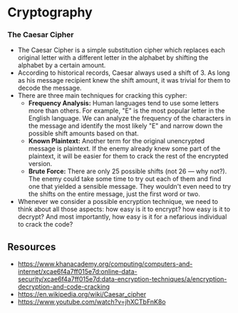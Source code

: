 # Cryptography

### The Caesar Cipher

- The Caesar Cipher is a simple substitution cipher which replaces each original letter with a different letter in the alphabet by shifting the alphabet by a certain amount.
- According to historical records, Caesar always used a shift of 3. As long as his message recipient knew the shift amount, it was trivial for them to decode the message.
- There are three main techniques for cracking this cypher:
    - **Frequency Analysis:** Human languages tend to use some letters more than others. For example, "E" is the most popular letter in the English language. We can analyze the frequency of the characters in the message and identify the most likely "E" and narrow down the possible shift amounts based on that.
    - **Known Plaintext:** Another term for the original unencrypted message is plaintext. If the enemy already knew some part of the plaintext, it will be easier for them to crack the rest of the encrypted version.
    - **Brute Force:** There are only 25 possible shifts (not 26 — why not?). The enemy could take some time to try out each of them and find one that yielded a sensible message. They wouldn't even need to try the shifts on the entire message, just the first word or two.
- Whenever we consider a possible encryption technique, we need to think about all those aspects: how easy is it to encrypt? how easy is it to decrypt? And most importantly, how easy is it for a nefarious individual to crack the code?


## Resources

- https://www.khanacademy.org/computing/computers-and-internet/xcae6f4a7ff015e7d:online-data-security/xcae6f4a7ff015e7d:data-encryption-techniques/a/encryption-decryption-and-code-cracking
- https://en.wikipedia.org/wiki/Caesar_cipher 
- https://www.youtube.com/watch?v=jhXCTbFnK8o 